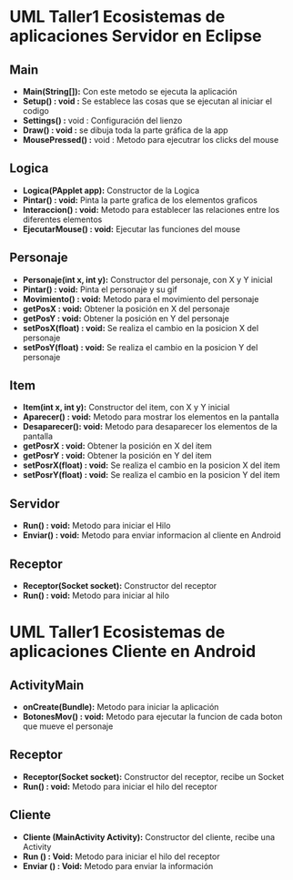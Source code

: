 # UML Taller1 Ecosistemas de aplicaciones Servidor en Eclipse

## Main
+ **Main(String[]):** Con este metodo se ejecuta la aplicación
+ **Setup() : void :** Se establece las cosas que se ejecutan al iniciar el codigo
+ **Settings() :** void : Configuración del lienzo
+ **Draw() : void :** se dibuja toda la parte gráfica de la app
+ **MousePressed() :** void : Metodo para ejecutrar los clicks del mouse

## Logica
+ **Logica(PApplet app):** Constructor de la Logica
+ **Pintar() : void:** Pinta la parte grafica de los elementos graficos
+ **Interaccion() : void:** Metodo para establecer las relaciones entre los diferentes elementos
+ **EjecutarMouse() : void:** Ejecutar las funciones del mouse

## Personaje
+ **Personaje(int x, int y):** Constructor del personaje, con X y Y inicial
+ **Pintar() : void:** Pinta el personaje y su gif
+ **Movimiento() : void:** Metodo para el movimiento del personaje
+ **getPosX : void:** Obtener la posición en X del personaje
+ **getPosY : void:** Obtener la posición en Y del personaje
+ **setPosX(float) : void:** Se realiza el cambio en la posicion X del personaje
+ **setPosY(float) : void:** Se realiza el cambio en la posicion Y del personaje

## Item
+ **Item(int x, int y):** Constructor del item, con X y Y inicial
+ **Aparecer() : void:** Metodo para mostrar los elementos en la pantalla
+ **Desaparecer(): void:** Metodo para desaparecer los elementos de la pantalla
+ **getPosrX : void:** Obtener la posición en X del item
+ **getPosrY : void:** Obtener la posición en Y del item
+ **setPosrX(float) : void:** Se realiza el cambio en la posicion X del item
+ **setPosrY(float) : void:** Se realiza el cambio en la posicion Y del item

## Servidor
+ **Run() : void:** Metodo para iniciar el Hilo
+ **Enviar() : void:** Metodo para enviar informacion al cliente en Android

## Receptor
+ **Receptor(Socket socket):** Constructor del receptor
+ **Run() : void:** Metodo para iniciar al hilo

# UML Taller1 Ecosistemas de aplicaciones Cliente en Android

## ActivityMain
+ **onCreate(Bundle):** Metodo para iniciar la aplicación
+ **BotonesMov() : void:** Metodo para ejecutar la funcion de cada boton que mueve el personaje

## Receptor
+ **Receptor(Socket socket):** Constructor del receptor, recibe un Socket
+ **Run() : void:** Metodo para iniciar el hilo del receptor

## Cliente
+ **Cliente (MainActivity Activity):** Constructor del cliente, recibe una Activity
+ **Run () : Void:** Metodo para iniciar el hilo del receptor
+ **Enviar () : Void:** Metodo para enviar la información 


